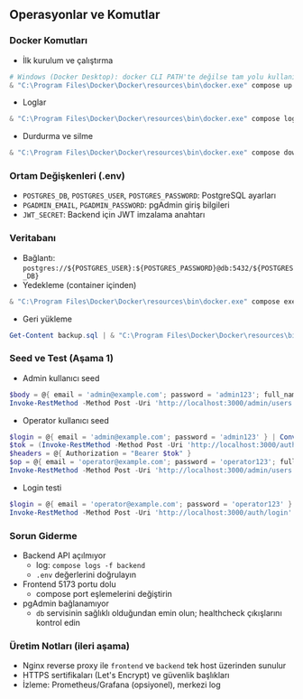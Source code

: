 ## Operasyonlar ve Komutlar

### Docker Komutları
- İlk kurulum ve çalıştırma
```powershell
# Windows (Docker Desktop): docker CLI PATH'te değilse tam yolu kullanın
& "C:\Program Files\Docker\Docker\resources\bin\docker.exe" compose up -d --build
```
- Loglar
```powershell
& "C:\Program Files\Docker\Docker\resources\bin\docker.exe" compose logs -f backend
```
- Durdurma ve silme
```powershell
& "C:\Program Files\Docker\Docker\resources\bin\docker.exe" compose down
```

### Ortam Değişkenleri (.env)
- `POSTGRES_DB`, `POSTGRES_USER`, `POSTGRES_PASSWORD`: PostgreSQL ayarları
- `PGADMIN_EMAIL`, `PGADMIN_PASSWORD`: pgAdmin giriş bilgileri
- `JWT_SECRET`: Backend için JWT imzalama anahtarı

### Veritabanı
- Bağlantı: `postgres://${POSTGRES_USER}:${POSTGRES_PASSWORD}@db:5432/${POSTGRES_DB}`
- Yedekleme (container içinden)
```powershell
& "C:\Program Files\Docker\Docker\resources\bin\docker.exe" compose exec db pg_dump -U ${env:POSTGRES_USER} ${env:POSTGRES_DB} | Out-File -FilePath backup.sql -Encoding ascii
```
- Geri yükleme
```powershell
Get-Content backup.sql | & "C:\Program Files\Docker\Docker\resources\bin\docker.exe" compose exec -T db psql -U ${env:POSTGRES_USER} ${env:POSTGRES_DB}
```

### Seed ve Test (Aşama 1)
- Admin kullanıcı seed
```powershell
$body = @{ email = 'admin@example.com'; password = 'admin123'; full_name = 'Admin'; role = 'ADMIN' } | ConvertTo-Json
Invoke-RestMethod -Method Post -Uri 'http://localhost:3000/admin/users' -ContentType 'application/json' -Body $body
```
- Operator kullanıcı seed
```powershell
$login = @{ email = 'admin@example.com'; password = 'admin123' } | ConvertTo-Json
$tok = (Invoke-RestMethod -Method Post -Uri 'http://localhost:3000/auth/login' -ContentType 'application/json' -Body $login).accessToken
$headers = @{ Authorization = "Bearer $tok" }
$op = @{ email = 'operator@example.com'; password = 'operator123'; full_name = 'Operator'; role = 'OPERATOR' } | ConvertTo-Json
Invoke-RestMethod -Method Post -Uri 'http://localhost:3000/admin/users' -Headers $headers -ContentType 'application/json' -Body $op
```
- Login testi
```powershell
$login = @{ email = 'operator@example.com'; password = 'operator123' } | ConvertTo-Json
Invoke-RestMethod -Method Post -Uri 'http://localhost:3000/auth/login' -ContentType 'application/json' -Body $login
```

### Sorun Giderme
- Backend API açılmıyor
  - log: `compose logs -f backend`
  - `.env` değerlerini doğrulayın
- Frontend 5173 portu dolu
  - compose port eşlemelerini değiştirin
- pgAdmin bağlanamıyor
  - `db` servisinin sağlıklı olduğundan emin olun; healthcheck çıkışlarını kontrol edin

### Üretim Notları (ileri aşama)
- Nginx reverse proxy ile `frontend` ve `backend` tek host üzerinden sunulur
- HTTPS sertifikaları (Let's Encrypt) ve güvenlik başlıkları
- İzleme: Prometheus/Grafana (opsiyonel), merkezi log
